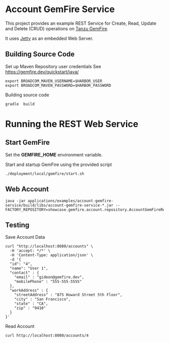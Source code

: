 # Account GemFire Service


This project provides an example REST Service for Create, Read, Update and Delete (CRUD)
operations on [Tanzu GemFire](https://tanzu.vmware.com/gemfire).

It uses [Jetty](https://jetty.org/index.html) as an embedded Web Server.


## Building Source Code

Set up Maven Repository user credentials
See https://gemfire.dev/quickstart/java/

```shell
export BROADCOM_MAVEN_USERNAME=$HARBOR_USER
export BROADCOM_MAVEN_PASSWORD=$HARBOR_PASSWORD
```

Building source code

```shell
gradle  build
```

# Running the REST Web Service

## Start GemFire

Set the **GEMFIRE_HOME** environment variable.

Start and startup GemFire using the provided script

```shell
./deployment/local/gemfire/start.sh
```


## Web Account

```shell
java -jar applications/examples/account-gemfire-service/build/libs/account-gemfire-service-*.jar --FACTORY_REPOSITORY=showcase.gemfire.account.repository.AccountGemFireRepository
```


## Testing


Save Account Data

```shell
curl "http://localhost:8080/accounts" \
  -H 'accept: */*' \
  -H 'Content-Type: application/json' \
  -d '{
  "id": "4",
  "name": "User 1",
  "contact" : { 
    "email" : "gideon@gemfire.dev",
    "mobilePhone" : "555-555-5555"
  }, 
  "workAddress" : {
    "streetAddress" : "875 Howard Street 5th Floor",
    "city" : "San Francisco",
    "state" : "CA",
    "zip" : "9410"
  }
}'
```

Read Account

```shell
curl http://localhost:8080/accounts/4
```